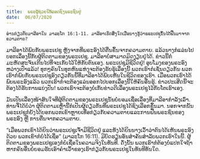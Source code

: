 ```yaml
---
title:  ພຣະຜູ້ຊ່ວຍໃຫ້ລອດຊົງພຣະຊົນຢູ່
date:  06/07/2020
---
```


`ອ່ານກ່ຽວກັບມາລີອາໃນ ມາລະໂກ 16:1-11. ມາລີອາເຮັດສິ່ງໃດເມື່ອນາງຮູ້ວ່າພຣະເຢຊູນັ້ນໄດ້ຟື້ນມາຈາກຄວາມຕາຍ?`

ມາລີອາໄດ້ພົບກັບພຣະເຢຊູ ຫຼັງຈາກທີ່ພຣະອົງໄດ້ຕື່ນຂຶ້ນຈາກຄວາມຕາຍ. ແລ້ວນາງກໍແລ່ນໄປບອກເລື່ອງນີ້ກັບຜູ້ຕິດຕາມຂອງພຣະເຢຊູ. ມາລີອາບໍ່ສາມາດມິດງຽບຢູ່ໄດ້. ຂ່າວນີ້ກໍມະຫັດສະຈັນເກີນໄປທີ່ຈະເກັບໄວ້ໃຫ້ກັບຕົນເອງ. ພຣະເຢຊູມີຊີວິດຢູ່! ອຸບໂມງຂອງພຣະອົງຫວ່າງເປົ່າແລ້ວ! ທຸກໆຄົນໃນທຸກຫົນແຫ່ງຈະຕ້ອງຮັບຮູ້ເລື່ອງນີ້ ພວກເຮົາກໍເຊັ່ນດຽວກັນ ພວກເຮົາກໍພົບກັບພຣະເຢຊູອົງດຽວກັນນີ້ທີ່ມາລີອາໄດ້ພົບເຫັນໃນຊີວິດຂອງເຮົາ. ເມື່ອພວກເຮົາໄດ້ພົບພຣະອົງແລ້ວ ພວກເຮົາກໍຈະຕ້ອງແລ່ນອອກໄປບອກເລື່ອງນີ້ໃຫ້ຄົນອື່ນຮູ້. ຂ່າວປະເສີດນີ້ຈະຕ້ອງໄດ້ຮັບການແບ່ງປັນ! ພວກເຮົາຈະຕ້ອງບໍ່ເກັບຂ່າວດີເລື່ອງພຣະເຢຊູໄວ້ກັບໂຕເຮົາເອງ.

ມັນເປັນເລື່ອງໜ້າສົນໃຈທີ່ຜູ້ຕິດຕາມຂອງພຣະເຢຊູນັ້ນບໍ່ຍອມເຊື່ອເລື່ອງທີ່ມາລີອາກຳລັງເລົ່າ. ທ່ານຈື່ໄດ້ບໍ່ວ່າ ຜູ້ຕິດຕາມເຫຼົ່ານີ້ກໍເປັນຜູ້ດຽວກັນທີ່ພຣະເຢຊູໄດ້ຊົງເລືອກຂຶ້ນມາ. ນອກຈາກນັ້ນ ພຣະເຢຊູກໍຍັງໄດ້ບອກພວກເຂົາຫຼາຍເທື່ອກ່ຽວກັບຄວາມຕາຍແລະການຟື້ນພຣະຊົນຂອງພຣະອົງ ຫຼື ການຕື່ນຈາກຄວາມຕາຍ.

“ເມື່ອພວກເຂົາໄດ້ຍິນວ່າພຣະເຢຊູເຈົ້າມີຊີວິດຢູ່ ແລະທັງໄດ້ຍິນນາງເວົ້າວ່າຕົນໄດ້ເຫັນພຣະອົງດ້ວຍ ພວກເຂົາກໍບໍ່ໄດ້ເຊື່ອ” (ມາລະໂກ 16:11). ມີບົດຮຽນອັນສຳຄັນສຳລັບພວກເຮົາໃນນີ້. ຜູ້ຕິດຕາມຂອງພຣະເຢຊູເອງກໍບໍ່ເຊື່ອໃນຄວາມຈິງໃນທັນທີ. ດັ່ງນັ້ນ ພວກເຮົາກໍຕ້ອງບໍ່ແປກໃຈຖ້າຫາກຄົນອື່ນບໍ່ຍອມຮັບເອົາຄຳເວົ້າຂອງເຮົາກ່ຽວກັບພຣະເຢຊູໃນທັນທີທັນໃດ.